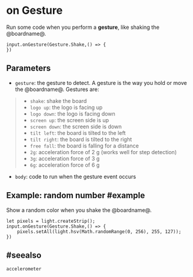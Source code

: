 # on Gesture

Run some code when you perform a **gesture**, like shaking the @boardname@.

```sig
input.onGesture(Gesture.Shake,() => {
})
```

## Parameters

* ``gesture``: the gesture to detect. A gesture is the way you hold or move the @boardname@. Gestures are:
> * `shake`: shake the board
> * `logo up`: the logo is facing up
> * `logo down`: the logo is facing down
> * `screen up`: the screen side is up
> * `screen down`: the screen side is down
> * `tilt left`: the board is tilted to the left
> * `tilt right`: the board is tilted to the right
> * `free fall`: the board is falling for a distance
> * `2g`: acceleration force of 2 g (works well for step detection)
> * `3g`: acceleration force of 3 g
> * `6g`: acceleration force of 6 g
* ``body``: code to run when the gesture event occurs

## Example: random number #example

Show a random color when you shake the @boardname@.

```blocks
let pixels = light.createStrip();
input.onGesture(Gesture.Shake,() => {
    pixels.setAll(light.hsv(Math.randomRange(0, 256), 255, 127));
})
```

## #seealso

```package
accelerometer
```